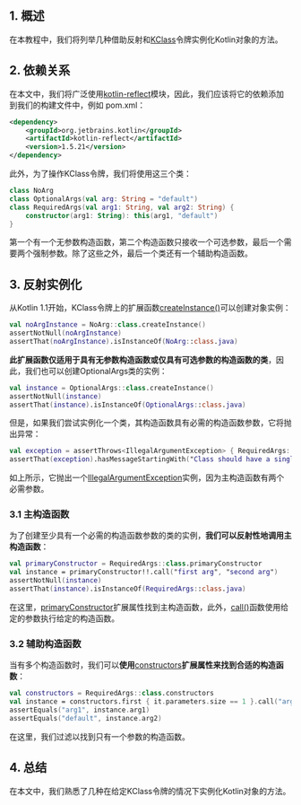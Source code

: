 ## 1. 概述

在本教程中，我们将列举几种借助反射和[KClass](https://kotlinlang.org/api/latest/jvm/stdlib/kotlin.reflect/-k-class/)令牌实例化Kotlin对象的方法。

## 2. 依赖关系

在本文中，我们将广泛使用[kotlin-reflect](https://search.maven.org/artifact/org.jetbrains.kotlin/kotlin-reflect)模块，因此，我们应该将它的依赖添加到我们的构建文件中，例如 pom.xml：

```xml
<dependency>
    <groupId>org.jetbrains.kotlin</groupId>
    <artifactId>kotlin-reflect</artifactId>
    <version>1.5.21</version>
</dependency>
```

此外，为了操作KClass令牌，我们将使用这三个类：

```kotlin
class NoArg
class OptionalArgs(val arg: String = "default")
class RequiredArgs(val arg1: String, val arg2: String) {
    constructor(arg1: String): this(arg1, "default")
}
```

第一个有一个无参数构造函数，第二个构造函数只接收一个可选参数，最后一个需要两个强制参数。除了这些之外，最后一个类还有一个辅助构造函数。

## 3. 反射实例化

从Kotlin 1.1开始，KClass令牌上的扩展函数[createInstance()](https://kotlinlang.org/api/latest/jvm/stdlib/kotlin.reflect.full/create-instance.html)可以创建对象实例：

```kotlin
val noArgInstance = NoArg::class.createInstance()
assertNotNull(noArgInstance)
assertThat(noArgInstance).isInstanceOf(NoArg::class.java)
```

**此扩展函数仅适用于具有无参数构造函数或仅具有可选参数的构造函数的类**，因此，我们也可以创建OptionalArgs类的实例：

```kotlin
val instance = OptionalArgs::class.createInstance()
assertNotNull(instance)
assertThat(instance).isInstanceOf(OptionalArgs::class.java)
```

但是，如果我们尝试实例化一个类，其构造函数具有必需的构造函数参数，它将抛出异常：

```kotlin
val exception = assertThrows<IllegalArgumentException> { RequiredArgs::class.createInstance() }
assertThat(exception).hasMessageStartingWith("Class should have a single no-arg constructor")
```

如上所示，它抛出一个[IllegalArgumentException](https://docs.oracle.com/en/java/javase/11/docs/api/java.base/java/lang/IllegalArgumentException.html)实例，因为主构造函数有两个必需参数。

### 3.1 主构造函数

为了创建至少具有一个必需的构造函数参数的类的实例，**我们可以反射性地调用主构造函数**：

```kotlin
val primaryConstructor = RequiredArgs::class.primaryConstructor
val instance = primaryConstructor!!.call("first arg", "second arg")
assertNotNull(instance)
assertThat(instance).isInstanceOf(RequiredArgs::class.java)
```

在这里，[primaryConstructor](https://kotlinlang.org/api/latest/jvm/stdlib/kotlin.reflect.full/primary-constructor.html)扩展属性找到主构造函数，此外，[call()](https://kotlinlang.org/api/latest/jvm/stdlib/kotlin.reflect/-k-callable/call.html)函数使用给定的参数执行给定的构造函数。

### 3.2 辅助构造函数

当有多个构造函数时，我们可以**使用**[constructors](https://kotlinlang.org/api/latest/jvm/stdlib/kotlin.reflect/-k-class/constructors.html)**扩展属性来找到合适的构造函数**：

```kotlin
val constructors = RequiredArgs::class.constructors
val instance = constructors.first { it.parameters.size == 1 }.call("arg1")
assertEquals("arg1", instance.arg1)
assertEquals("default", instance.arg2)
```

在这里，我们过滤以找到只有一个参数的构造函数。

## 4. 总结

在本文中，我们熟悉了几种在给定KClass令牌的情况下实例化Kotlin对象的方法。